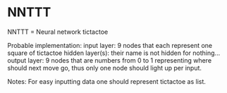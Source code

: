 # NNTTT
NNTTT = Neural network tictactoe

Probable implementation:
  input layer: 9 nodes that each represent one square of tictactoe
  hidden layer(s): their name is not hidden for nothing...
  output layer: 9 nodes that are numbers from 0 to 1 representing where should next move go, thus only one node should light up per input.
  
  
Notes:
  For easy inputting data one should represent tictactoe as list.
